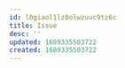 ```yaml
---
id: l0giaol1lz0olwzuuc9tz6c
title: Issue
desc: ''
updated: 1689335503722
created: 1689335503722
---
```

